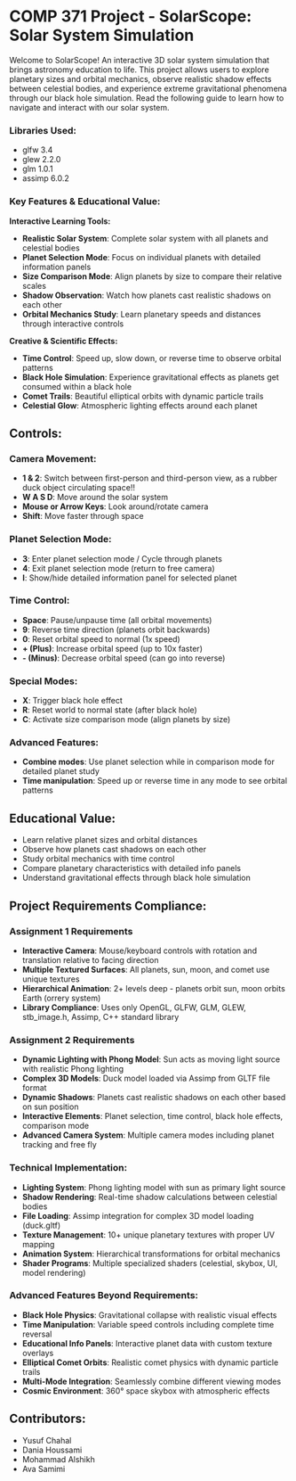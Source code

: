 # COMP 371 Project - SolarScope: Solar System Simulation

Welcome to SolarScope! An interactive 3D solar system simulation that brings astronomy education to life. This project allows users to explore planetary sizes and orbital mechanics, observe realistic shadow effects between celestial bodies, and experience extreme gravitational phenomena through our black hole simulation. Read the following guide to learn how to navigate and interact with our solar system. 

### **Libraries Used:**
- glfw 3.4
- glew 2.2.0
- glm 1.0.1
- assimp 6.0.2

### **Key Features & Educational Value:**
**Interactive Learning Tools:**
- **Realistic Solar System**: Complete solar system with all planets and celestial bodies
- **Planet Selection Mode**: Focus on individual planets with detailed information panels  
- **Size Comparison Mode**: Align planets by size to compare their relative scales
- **Shadow Observation**: Watch how planets cast realistic shadows on each other
- **Orbital Mechanics Study**: Learn planetary speeds and distances through interactive controls

**Creative & Scientific Effects:**
- **Time Control**: Speed up, slow down, or reverse time to observe orbital patterns
- **Black Hole Simulation**: Experience gravitational effects as planets get consumed within a black hole
- **Comet Trails**: Beautiful elliptical orbits with dynamic particle trails
- **Celestial Glow**: Atmospheric lighting effects around each planet

## Controls:

### Camera Movement:
- **1 & 2**: Switch between first-person and third-person view, as a rubber duck object circulating space!!
- **W A S D**: Move around the solar system
- **Mouse or Arrow Keys**: Look around/rotate camera
- **Shift**: Move faster through space

### Planet Selection Mode:
- **3**: Enter planet selection mode / Cycle through planets
- **4**: Exit planet selection mode (return to free camera)
- **I**: Show/hide detailed information panel for selected planet

### Time Control:
- **Space**: Pause/unpause time (all orbital movements)
- **9**: Reverse time direction (planets orbit backwards)
- **0**: Reset orbital speed to normal (1x speed)
- **+ (Plus)**: Increase orbital speed (up to 10x faster)
- **- (Minus)**: Decrease orbital speed (can go into reverse)

### Special Modes:
- **X**: Trigger black hole effect 
- **R**: Reset world to normal state (after black hole)
- **C**: Activate size comparison mode (align planets by size)

### Advanced Features:
- **Combine modes**: Use planet selection while in comparison mode for detailed planet study
- **Time manipulation**: Speed up or reverse time in any mode to see orbital patterns

## Educational Value:
- Learn relative planet sizes and orbital distances
- Observe how planets cast shadows on each other
- Study orbital mechanics with time control
- Compare planetary characteristics with detailed info panels
- Understand gravitational effects through black hole simulation

## Project Requirements Compliance:

### Assignment 1 Requirements
- **Interactive Camera**: Mouse/keyboard controls with rotation and translation relative to facing direction
- **Multiple Textured Surfaces**: All planets, sun, moon, and comet use unique textures
- **Hierarchical Animation**: 2+ levels deep - planets orbit sun, moon orbits Earth (orrery system)
- **Library Compliance**: Uses only OpenGL, GLFW, GLM, GLEW, stb_image.h, Assimp, C++ standard library

### Assignment 2 Requirements 
- **Dynamic Lighting with Phong Model**: Sun acts as moving light source with realistic Phong lighting
- **Complex 3D Models**: Duck model loaded via Assimp from GLTF file format
- **Dynamic Shadows**: Planets cast realistic shadows on each other based on sun position
- **Interactive Elements**: Planet selection, time control, black hole effects, comparison mode
- **Advanced Camera System**: Multiple camera modes including planet tracking and free fly

### **Technical Implementation:**
- **Lighting System**: Phong lighting model with sun as primary light source
- **Shadow Rendering**: Real-time shadow calculations between celestial bodies  
- **File Loading**: Assimp integration for complex 3D model loading (duck.gltf)
- **Texture Management**: 10+ unique planetary textures with proper UV mapping
- **Animation System**: Hierarchical transformations for orbital mechanics
- **Shader Programs**: Multiple specialized shaders (celestial, skybox, UI, model rendering)

### **Advanced Features Beyond Requirements:**
-  **Black Hole Physics**: Gravitational collapse with realistic visual effects
-  **Time Manipulation**: Variable speed controls including complete time reversal  
-  **Educational Info Panels**: Interactive planet data with custom texture overlays
-  **Elliptical Comet Orbits**: Realistic comet physics with dynamic particle trails
-  **Multi-Mode Integration**: Seamlessly combine different viewing modes
-  **Cosmic Environment**: 360° space skybox with atmospheric effects

## Contributors:
- Yusuf Chahal
- Dania Houssami
- Mohammad Alshikh
- Ava Samimi
